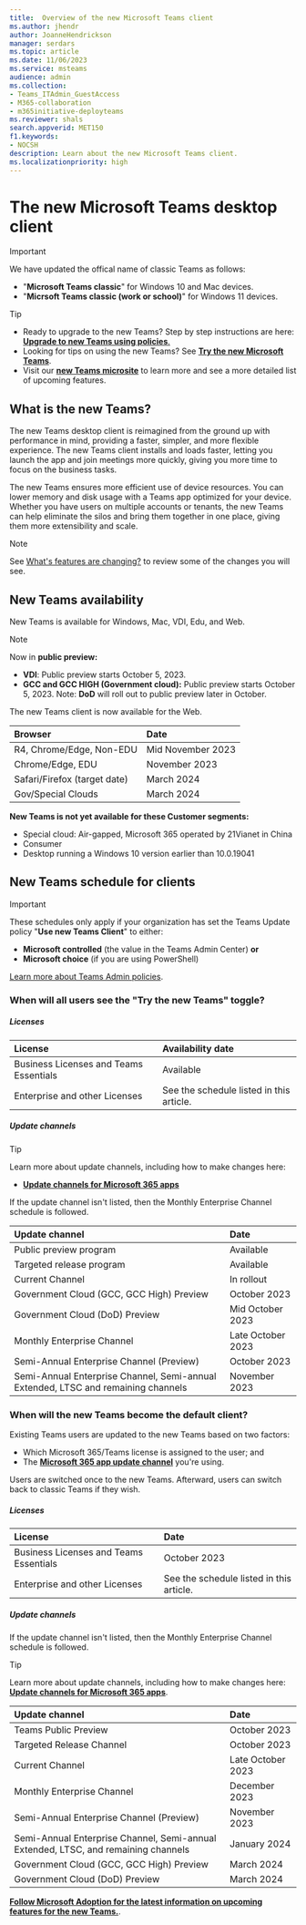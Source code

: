 ```yaml
---
title:  Overview of the new Microsoft Teams client
ms.author: jhendr
author: JoanneHendrickson
manager: serdars
ms.topic: article
ms.date: 11/06/2023
ms.service: msteams
audience: admin
ms.collection: 
- Teams_ITAdmin_GuestAccess
- M365-collaboration
- m365initiative-deployteams
ms.reviewer: shals
search.appverid: MET150
f1.keywords:
- NOCSH
description: Learn about the new Microsoft Teams client.
ms.localizationpriority: high
---
```


# The new Microsoft Teams desktop client 

>[!Important]
>We have updated the offical name of classic Teams as follows:</br>
>- "**Microsoft Teams classic**" for Windows 10 and Mac devices.</br>
>- "**Micrsoft Teams classic (work or school)**" for Windows 11 devices.

> [!TIP]
>- Ready to upgrade to the new Teams? Step by step instructions are here: [**Upgrade to new Teams using policies**.](/microsoftteams/new-teams-deploy-using-policies?tabs=teams-admin-center#set-the-policies-to-deploy-the-new-teams-client)</br>
>- Looking for tips on using the new Teams? See [**Try the new Microsoft Teams**](/office/try-the-new-microsoft-teams-2d4a0c96-fa52-43f8-a006-4bfbc62cf6c5).</br>
>- Visit our **[new Teams microsite](https://aka.ms/newTeams)** to learn more and see a more detailed list of upcoming features.

## What is the new Teams?

The new Teams desktop client is reimagined from the ground up with performance in mind, providing a faster, simpler, and more flexible experience. The new Teams client installs and loads faster, letting you launch the app and join meetings more quickly, giving you more time to focus on the business tasks. 

The new Teams ensures more efficient use of device resources. You can lower memory and disk usage with a Teams app optimized for your device. Whether you have users on multiple accounts or tenants, the new Teams can help eliminate the silos and bring them together in one place, giving them more extensibility and scale.

>[!Note]
>See [What's features are changing?](new-teams-known-issues.md) to review some of the changes you will see.

## New Teams availability

New Teams is available for Windows, Mac, VDI, Edu, and Web.

>[!Note]
>Now in **public preview:**
>
>- **VDI**: Public preview starts October 5, 2023.</br>
>- **GCC and GCC HIGH (Government cloud):** Public preview starts October 5, 2023.  Note:  **DoD** will roll out to public preview later in October.

The new Teams client is now available for the Web.

|Browser|Date|
|:-----|:-----|
|R4, Chrome/Edge, Non-EDU|Mid November 2023
|Chrome/Edge, EDU|November 2023
|Safari/Firefox (target date)|March 2024|
|Gov/Special Clouds |March 2024|


**New Teams is not yet available for these Customer segments:**

- Special cloud: Air-gapped, Microsoft 365 operated by 21Vianet in China
- Consumer
- Desktop running a Windows 10 version earlier than 10.0.19041


## New Teams schedule for clients

>[!Important]
>These schedules only apply if your organization has set the Teams Update policy "**Use new Teams Client**" to either:
>- **Microsoft controlled** (the value in the Teams Admin Center)  **or**
>- **Microsoft choice** (if you are using PowerShell) 
>
>[Learn more about Teams Admin policies](/microsoftteams/manage-teams-with-policies).

### When will all users see the "Try the new Teams" toggle?

##### Licenses

|License|Availability date|
|:-----|:-----|
|Business Licenses and Teams Essentials|Available|
|Enterprise and other Licenses|See the schedule listed in this article.|

##### Update channels

>[!Tip]
>Learn more about update channels, including how to make changes here:
> - [**Update channels for Microsoft 365 apps**](/deployoffice/updates/overview-update-channels)

If the update channel isn't listed, then the Monthly Enterprise Channel schedule is followed.

|Update channel|Date|
|:-----|:-----|
|Public preview program|Available|
|Targeted release program|Available|
|Current Channel|In rollout|
|Government Cloud (GCC, GCC High) Preview|October 2023|
|Government Cloud (DoD) Preview|Mid October 2023|
|Monthly Enterprise Channel|Late October 2023|
|Semi-Annual Enterprise Channel (Preview)|October 2023|
|Semi-Annual Enterprise Channel, Semi-annual Extended, LTSC and remaining channels|November 2023|


### When will the new Teams become the default client?

Existing Teams users are updated to the new Teams based on two factors:</br>
- Which Microsoft 365/Teams license is assigned to the user; and 
- The [**Microsoft 365 app update channel**](/deployoffice/updates/overview-update-channels) you're using. 

Users are switched once to the new Teams. Afterward, users can switch back to classic Teams if they wish.

##### Licenses

|License|Date|
|:-----|:-----|
|Business Licenses and Teams Essentials|October 2023|
|Enterprise and other Licenses|See the schedule listed in this article.|

##### Update channels

If the update channel isn't listed, then the Monthly Enterprise Channel schedule is followed.

>[!Tip]
>Learn more about update channels, including how to make changes here: [**Update channels for Microsoft 365 apps**](/deployoffice/updates/overview-update-channels).

|Update channel|Date|
|:-----|:-----|
|Teams Public Preview|October 2023|
|Targeted Release Channel|October 2023|
|Current Channel|Late October 2023|
|Monthly Enterprise Channel|December 2023|
|Semi-Annual Enterprise Channel (Preview)|November 2023|
|Semi-Annual Enterprise Channel, Semi-annual Extended, LTSC, and remaining channels|January 2024|
|Government Cloud (GCC, GCC High) Preview|March 2024|
|Government Cloud (DoD) Preview|March 2024|


[**Follow Microsoft Adoption for the latest information on upcoming features for the new Teams.**](https://aka.ms/newTeams).
